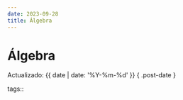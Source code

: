 ```yaml
---
date: 2023-09-28
title: Álgebra
---
```


# Álgebra

Actualizado: {{ date | date: '%Y-%m-%d' }} { .post-date }

tags::
